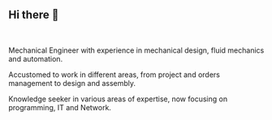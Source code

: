 ## Hi there 👋
</br>

Mechanical Engineer with experience in mechanical design, fluid mechanics and automation.

Accustomed to work in different areas, from project and orders management to design and assembly.

Knowledge seeker in various areas of expertise, now focusing on programming, IT and Network.

</br>


<!--
**mjorgecruz/mjorgecruz** is a ✨ _special_ ✨ repository because its `README.md` (this file) appears on your GitHub profile.

Here are some ideas to get you started:

- 🔭 I’m currently working on ...
- 🌱 I’m currently learning ...
- 👯 I’m looking to collaborate on ...
- 🤔 I’m looking for help with ...
- 💬 Ask me about ...
- 📫 How to reach me: ...
- 😄 Pronouns: ...
- ⚡ Fun fact: ...
-->

